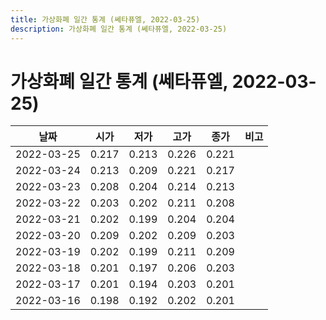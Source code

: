 ```yaml
---
title: 가상화폐 일간 통계 (쎄타퓨엘, 2022-03-25)
description: 가상화폐 일간 통계 (쎄타퓨엘, 2022-03-25)
---
```


가상화폐 일간 통계 (쎄타퓨엘, 2022-03-25)
===

|날짜|시가|저가|고가|종가|비고|
|--|--|--|--|--|--|
|2022-03-25|0.217|0.213|0.226|0.221|    |
|2022-03-24|0.213|0.209|0.221|0.217|    |
|2022-03-23|0.208|0.204|0.214|0.213|    |
|2022-03-22|0.203|0.202|0.211|0.208|    |
|2022-03-21|0.202|0.199|0.204|0.204|    |
|2022-03-20|0.209|0.202|0.209|0.203|    |
|2022-03-19|0.202|0.199|0.211|0.209|    |
|2022-03-18|0.201|0.197|0.206|0.203|    |
|2022-03-17|0.201|0.194|0.203|0.201|    |
|2022-03-16|0.198|0.192|0.202|0.201|    |
